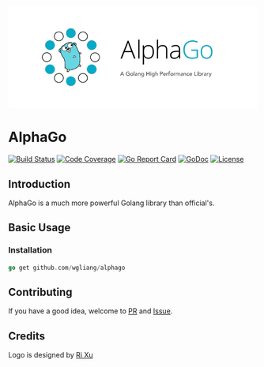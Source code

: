 ![alphago](./logo.png)
# AlphaGo

[![Build Status](https://travis-ci.org/wgliang/alphago.svg?branch=master)](https://travis-ci.org/wgliang/alphago)
[![Code Coverage](https://codecov.io/gh/wgliang/alphago/branch/master/graph/badge.svg)](https://codecov.io/gh/wgliang/alphago)
[![Go Report Card](https://goreportcard.com/badge/github.com/wgliang/alphago)](https://goreportcard.com/report/github.com/wgliang/alphago)
[![GoDoc](https://godoc.org/github.com/wgliang/alphago?status.svg)](https://godoc.org/github.com/wgliang/alphago)
[![License](https://img.shields.io/badge/LICENSE-Apache2.0-ff69b4.svg)](http://www.apache.org/licenses/LICENSE-2.0.html)

## Introduction

AlphaGo is a much more powerful Golang library than official's.

## Basic Usage

### Installation

```go
go get github.com/wgliang/alphago
```

## Contributing

If you have a good idea, welcome to [PR](https://github.com/wgliang/alphago/pulls) and [Issue](https://github.com/wgliang/alphago/issues).

## Credits

Logo is designed by [Ri Xu](https://xuri.me)